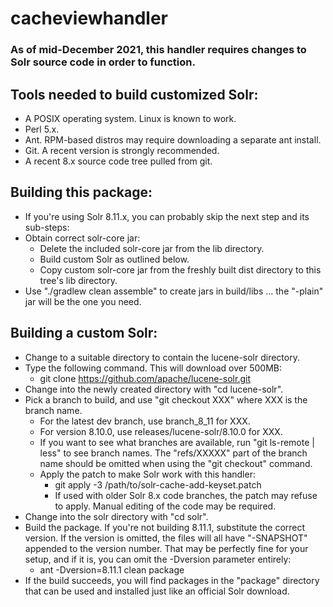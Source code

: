 # cacheviewhandler

### As of mid-December 2021, this handler requires changes to Solr source code in order to function.

## Tools needed to build customized Solr:

* A POSIX operating system.  Linux is known to work.
* Perl 5.x.
* Ant.  RPM-based distros may require downloading a separate ant install.
* Git.  A recent version is strongly recommended.
* A recent 8.x source code tree pulled from git.

## Building this package:

* If you're using Solr 8.11.x, you can probably skip the next step and its sub-steps:
* Obtain correct solr-core jar:
    * Delete the included solr-core jar from the lib directory.
    * Build custom Solr as outlined below.
    * Copy custom solr-core jar from the freshly built dist directory to this tree's lib directory.
* Use "./gradlew clean assemble" to create jars in build/libs ... the "-plain" jar will be the one you need.

## Building a custom Solr:

* Change to a suitable directory to contain the lucene-solr directory.
* Type the following command.  This will download over 500MB:
    * git clone https://github.com/apache/lucene-solr.git
* Change into the newly created directory with "cd lucene-solr".
* Pick a branch to build, and use "git checkout XXX" where XXX is the branch name.
    * For the latest dev branch, use branch_8_11 for XXX.
    * For version 8.10.0, use releases/lucene-solr/8.10.0 for XXX.
    * If you want to see what branches are available, run "git ls-remote | less" to see branch names.  The "refs/XXXXX" part of the branch name should be omitted when using the "git checkout" command.
    * Apply the patch to make Solr work with this handler:
        * git apply -3 /path/to/solr-cache-add-keyset.patch
        * If used with older Solr 8.x code branches, the patch may refuse to apply.  Manual editing of the code may be required.
* Change into the solr directory with "cd solr".
* Build the package.  If you're not building 8.11.1, substitute the correct version.  If the version is omitted, the files will all have "-SNAPSHOT" appended to the version number.  That may be perfectly fine for your setup, and if it is, you can omit the -Dversion parameter entirely:
    * ant -Dversion=8.11.1 clean package
* If the build succeeds, you will find packages in the "package" directory that can be used and installed just like an official Solr download.
